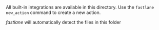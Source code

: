 All built-in integrations are available in this directory. Use the `fastlane new_action` command to create a new action.

_fastlane_ will automatically detect the files in this folder

